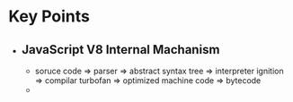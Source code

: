 # Key Points
- ## JavaScript V8 Internal Machanism
	- soruce code => parser => abstract syntax tree => interpreter ignition => compilar turbofan => optimized machine code => bytecode
	- 